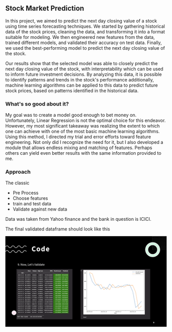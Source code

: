 ## Stock Market Prediction

In this project, we aimed to predict the next day closing value of a stock using time series forecasting techniques. We started by gathering historical data of the stock prices, cleaning the data, and transforming it into a format suitable for modeling. We then engineered new features from the data, trained different models, and validated their accuracy on test data. Finally, we used the best-performing model to predict the next day closing value of the stock.

Our results show that the selected model was able to closely predict the next day closing value of the stock, with interpretability which can be used to inform future investment decisions. By analyzing this data, it is possible to identify patterns and trends in the stock's performance additionally, machine learning algorithms can be applied to this data to predict future stock prices, based on patterns identified in the historical data.

### What's so good about it?

My goal was to create a model good enough to bet money on. Unfortunately, Linear Regression is not the optimal choice for this endeavor. However, my most significant takeaway was realizing the extent to which one can achieve with one of the most basic machine learning algorithms. Using this method, I directed my trial and error efforts toward feature engineering. Not only did I recognize the need for it, but I also developed a module that allows endless mixing and matching of features. Perhaps others can yield even better results with the same information provided to me.

### Approach

The classic

- Pre Process
- Choose features
- train and test data
- Validate against new data


Data was taken from Yahoo finance and the bank in question is ICICI.


The final validated dataframe should look like this

!["Sneako"](pic1.png)